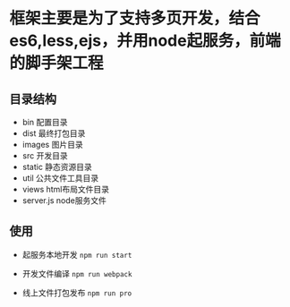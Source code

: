 # 框架主要是为了支持多页开发，结合es6,less,ejs，并用node起服务，前端的脚手架工程
## 目录结构
- bin 配置目录
- dist 最终打包目录
- images 图片目录
- src 开发目录
- static 静态资源目录
- util 公共文件工具目录
- views html布局文件目录
- server.js node服务文件


## 使用

- 起服务本地开发
`npm run start`

- 开发文件编译
`npm run webpack`

- 线上文件打包发布
`npm run pro` 
